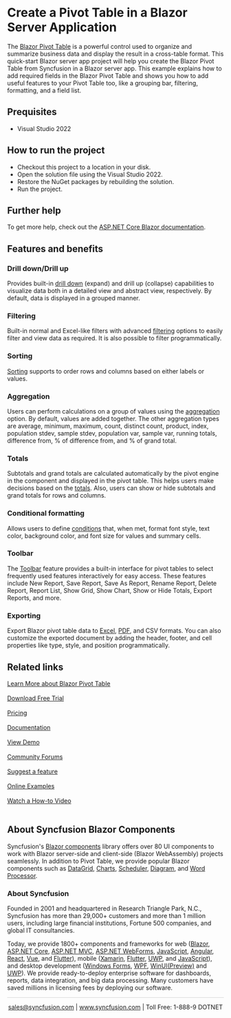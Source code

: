 # Create a Pivot Table in a Blazor Server Application

The [Blazor Pivot Table](https://www.syncfusion.com/blazor-components/blazor-pivot-table/?utm_source=github&utm_medium=listing&utm_campaign=blazor-pivot-table-github-samples) is a powerful control used to organize and summarize business data and display the result in a cross-table format. This quick-start Blazor server app project will help you create the Blazor Pivot Table from Syncfusion in a Blazor server app. This example explains how to add required fields in the Blazor Pivot Table and shows you how to add useful features to your Pivot Table too, like a grouping bar, filtering, formatting, and a field list.

## Prequisites

* Visual Studio 2022

## How to run the project

* Checkout this project to a location in your disk.
* Open the solution file using the Visual Studio 2022.
* Restore the NuGet packages by rebuilding the solution.
* Run the project.

## Further help
To get more help, check out the [ASP.NET Core Blazor documentation](https://learn.microsoft.com/en-us/aspnet/core/blazor/?view=aspnetcore-7.0).

## Features and benefits

### Drill down/Drill up
Provides built-in [drill down](https://blazor.syncfusion.com/documentation/pivot-table/drill-down?utm_source=github&utm_medium=listing&utm_campaign=blazor-pivot-table-github-samples) (expand) and drill up (collapse) capabilities to visualize data both in a detailed view and abstract view, respectively. By default, data is displayed in a grouped manner.

### Filtering
Built-in normal and Excel-like filters with advanced [filtering](https://blazor.syncfusion.com/documentation/pivot-table/filtering?utm_source=github&utm_medium=listing&utm_campaign=blazor-pivot-table-github-samples) options to easily filter and view data as required. It is also possible to filter programmatically.

### Sorting
[Sorting](https://blazor.syncfusion.com/documentation/pivot-table/sorting?utm_source=github&utm_medium=listing&utm_campaign=blazor-pivot-table-github-samples) supports to order rows and columns based on either labels or values.

### Aggregation
Users can perform calculations on a group of values using the [aggregation](https://blazor.syncfusion.com/documentation/pivot-table/aggregation?utm_source=github&utm_medium=listing&utm_campaign=blazor-pivot-table-github-samples) option. By default, values are added together. The other aggregation types are average, minimum, maximum, count, distinct count, product, index, population stdev, sample stdev, population var, sample var, running totals, difference from, % of difference from, and % of grand total.

### Totals
Subtotals and grand totals are calculated automatically by the pivot engine in the component and displayed in the pivot table. This helps users make decisions based on the [totals](https://blazor.syncfusion.com/demos/pivot-table/show-hide-totals?utm_source=github&utm_medium=listing&utm_campaign=blazor-pivot-table-github-samples).  Also, users can show or hide subtotals and grand totals for rows and columns.

### Conditional formatting
Allows users to define [conditions](https://blazor.syncfusion.com/documentation/pivot-table/conditional-formatting?utm_source=github&utm_medium=listing&utm_campaign=blazor-pivot-table-github-samples) that, when met, format font style, text color, background color, and font size for values and summary cells.

### Toolbar
The [Toolbar](https://blazor.syncfusion.com/documentation/pivot-table/tool-bar?utm_source=github&utm_medium=listing&utm_campaign=blazor-pivot-table-github-samples) feature provides a built-in interface for pivot tables to select frequently used features interactively for easy access. These features include New Report, Save Report, Save As Report, Rename Report, Delete Report, Report List, Show Grid, Show Chart, Show or Hide Totals, Export Reports, and more.

### Exporting
Export Blazor pivot table data to [Excel](https://blazor.syncfusion.com/documentation/pivot-table/excel-export?utm_source=github&utm_medium=listing&utm_campaign=blazor-pivot-table-github-samples), [PDF](https://blazor.syncfusion.com/documentation/pivot-table/pdf-export?utm_source=github&utm_medium=listing&utm_campaign=blazor-pivot-table-github-samples), and CSV formats. You can also customize the exported document by adding the header, footer, and cell properties like type, style, and position programmatically.

## Related links
[Learn More about Blazor Pivot Table](https://www.syncfusion.com/blazor-components/blazor-pivot-table?utm_source=github&utm_medium=listing&utm_campaign=blazor-pivot-table-github-samples) <br/><br/>
[Download Free Trial](https://www.syncfusion.com/downloads/blazor?utm_source=github&utm_medium=listing&utm_campaign=blazor-pivot-table-github-samples) <br/><br/>
[Pricing](https://www.syncfusion.com/sales/teamlicense?utm_source=github&utm_medium=listing&utm_campaign=blazor-pivot-table-github-samples) <br/><br/>
[Documentation](https://blazor.syncfusion.com/documentation/pivot-table/getting-started?utm_source=github&utm_medium=listing&utm_campaign=blazor-pivot-table-github-samples) <br/><br/>
[View Demo](https://github.com/SyncfusionExamples/Create-a-Pivot-Table-in-a-Blazor-Server-Application?utm_source=github&utm_medium=listing&utm_campaign=blazor-pivot-table-github-samples) <br/><br/>
[Community Forums](https://www.syncfusion.com/forums/blazor-components/pivot-table?utm_source=github&utm_medium=listing&utm_campaign=blazor-pivot-table-github-samples) <br/><br/>
[Suggest a feature](https://www.syncfusion.com/feedback/blazor-components?utm_source=github&utm_medium=listing&utm_campaign=blazor-pivot-table-github-samples) <br/><br/>
[Online Examples](https://blazor.syncfusion.com/demos/pivot-table/default-functionalities?utm_source=github&utm_medium=listing&utm_campaign=blazor-pivot-table-github-samples) <br/><br/>
[Watch a How-to Video](https://www.syncfusion.com/tutorial-videos/blazor/pivot-table?utm_source=github&utm_medium=listing&utm_campaign=blazor-pivot-table-github-samples) <br/><br/>

## About Syncfusion Blazor Components
Syncfusion's [Blazor components](https://www.syncfusion.com/blazor-components?utm_source=github&utm_medium=listing&utm_campaign=blazor-pivot-table-github-samples) library offers over 80 UI components to work with Blazor server-side and client-side (Blazor WebAssembly) projects seamlessly. In addition to Pivot Table, we provide popular Blazor components such as [DataGrid](https://www.syncfusion.com/blazor-components/blazor-datagrid?utm_source=github&utm_medium=listing&utm_campaign=blazor-pivot-table-github-samples), [Charts](https://www.syncfusion.com/blazor-components/blazor-charts?utm_source=github&utm_medium=listing&utm_campaign=blazor-pivot-table-github-samples), 
[Scheduler](https://www.syncfusion.com/blazor-components/blazor-scheduler?utm_source=github&utm_medium=listing&utm_campaign=blazor-pivot-table-github-samples), [Diagram](https://www.syncfusion.com/blazor-components/blazor-diagram?utm_source=github&utm_medium=listing&utm_campaign=blazor-pivot-table-github-samples), and [Word Processor](https://www.syncfusion.com/blazor-components/blazor-word-processor?utm_source=github&utm_medium=listing&utm_campaign=blazor-pivot-table-github-samples).

### About Syncfusion
Founded in 2001 and headquartered in Research Triangle Park, N.C., Syncfusion has more than 29,000+ customers and more than 1 million users, including large financial institutions, Fortune 500 companies, and global IT consultancies.
 
Today, we provide 1800+ components and frameworks for web ([Blazor](https://www.syncfusion.com/blazor-components?utm_source=github&utm_medium=listing&utm_campaign=blazor-pivot-table-github-samples),
[ASP.NET Core](https://www.syncfusion.com/aspnet-core-ui-controls?utm_source=github&utm_medium=listing&utm_campaign=blazor-pivot-table-github-samples), [ASP.NET MVC](https://www.syncfusion.com/aspnet-mvc-ui-controls?utm_source=github&utm_medium=listing&utm_campaign=blazor-pivot-table-github-samples), [ASP.NET WebForms](https://www.syncfusion.com/jquery/aspnet-webforms-ui-controls?utm_source=github&utm_medium=listing&utm_campaign=blazor-pivot-table-github-samples), [JavaScript](https://www.syncfusion.comjavascript-ui-controls?utm_source=github&utm_medium=listing&utm_campaign=blazor-pivot-table-github-samples), [Angular](https://www.syncfusion.com/angular-components?utm_source=github&utm_medium=listing&utm_campaign=blazor-pivot-table-github-samples), [React](https://www.syncfusion.com/react-components?utm_source=github&utm_medium=listing&utm_campaign=blazor-pivot-table-github-samples), [Vue](https://www.syncfusion.com/vue-components?utm_source=github&utm_medium=listing&utm_campaign=blazor-pivot-table-github-samples), and [Flutter](https://www.syncfusion.com/flutter-widgets?utm_source=github&utm_medium=listing&utm_campaign=blazor-pivot-table-github-samples)),
mobile ([Xamarin](https://www.syncfusion.com/xamarin-ui-controls?utm_source=github&utm_medium=listing&utm_campaign=blazor-pivot-table-github-samples), [Flutter](https://www.syncfusion.com/flutter-widgets?utm_source=github&utm_medium=listing&utm_campaign=blazor-pivot-table-github-samples), [UWP](https://www.syncfusion.com/uwp-ui-controls?utm_source=github&utm_medium=listing&utm_campaign=blazor-pivot-table-github-samples), and [JavaScript](https://www.syncfusion.com/javascript-ui-controls?utm_source=github&utm_medium=listing&utm_campaign=blazor-pivot-table-github-samples)), and desktop development ([Windows Forms](https://www.syncfusion.com/winforms-ui-controls?utm_source=github&utm_medium=listing&utm_campaign=blazor-pivot-table-github-samples), [WPF](https://www.syncfusion.com/wpf-controls?utm_source=github&utm_medium=listing&utm_campaign=blazor-pivot-table-github-samples), [WinUI(Preview)](https://www.syncfusion.com/winui-controls?utm_source=github&utm_medium=listing&utm_campaign=blazor-pivot-table-github-samples) and [UWP](https://www.syncfusion.com/uwp-ui-controls?utm_source=github&utm_medium=listing&utm_campaign=blazor-pivot-table-github-samples)). We provide ready-to-deploy enterprise software for dashboards, reports, data integration, and big data processing. Many customers have saved millions in licensing fees by deploying our software.

<hr style="height:0.3px;border:none;color:lightgrey;background-color:lightgrey;" />

<p align="center">
<a href="mailto:sales@syncfusion.com?Subject=Syncfusion Blazor Pivot Table - GitHub" target="_top">sales@syncfusion.com</a> | <a href="https://www.syncfusion.com?utm_source=github&utm_medium=listing&utm_campaign=blazor-pivot-table-github-samples">www.syncfusion.com</a> | Toll Free: 1-888-9 DOTNET <br>
</p>
